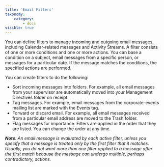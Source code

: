 ```yaml
---
title: 'Email Filters'
taxonomy:
    category:
        - docs
visible: true
---
```


You can define filters to manage incoming and outgoing email messages, including Calendar-related messages and Activity Streams. A filter consists of one or more conditions and one or more actions. You can base a condition on a subject, email messages from a specific person, or messages for a particular date. If the message matches the conditions, the specified actions are performed.

You can create filters to do the following:
* Sort incoming messages into folders. For example, all email messages from your supervisor are automatically moved into your Management Directives folder on receipt.
* Tag messages. For example, email messages from the corporate-events mailing list are marked with the Events tag.
* Forward or discard email. For example, all email messages received from a particular email address are moved to the Trash folder.
* Flag messages for importance.
Filters are applied in the order that they are listed. You can change the order at any time.

_**Note**: An email message is evaluated by each active filter, unless you specify that a message is treated only by the first filter that it matches. Usually, you do not want more than one filter applied to a message after the first match because the message can undergo multiple, perhaps contradictory, actions._
